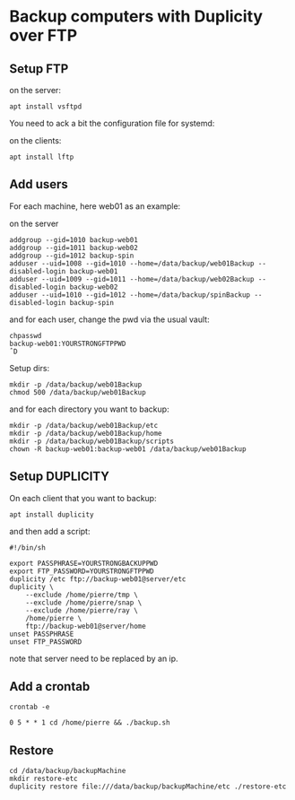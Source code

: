 # Backup computers with Duplicity over FTP

## Setup FTP

on the server:
```
apt install vsftpd
```
You need to ack a bit the configuration file for systemd:

on the clients:
```
apt install lftp
```

## Add users

For each machine, here web01 as an example:

on the server
```
addgroup --gid=1010 backup-web01
addgroup --gid=1011 backup-web02
addgroup --gid=1012 backup-spin
adduser --uid=1008 --gid=1010 --home=/data/backup/web01Backup --disabled-login backup-web01
adduser --uid=1009 --gid=1011 --home=/data/backup/web02Backup --disabled-login backup-web02
adduser --uid=1010 --gid=1012 --home=/data/backup/spinBackup --disabled-login backup-spin
```
and for each user, change the pwd via the usual vault:
```
chpasswd
backup-web01:YOURSTRONGFTPPWD
ˆD
```
Setup dirs:
```
mkdir -p /data/backup/web01Backup
chmod 500 /data/backup/web01Backup
```
and for each directory you want to backup:
```
mkdir -p /data/backup/web01Backup/etc
mkdir -p /data/backup/web01Backup/home
mkdir -p /data/backup/web01Backup/scripts
chown -R backup-web01:backup-web01 /data/backup/web01Backup
```

## Setup DUPLICITY
On each client that you want to backup:
```
apt install duplicity
```
and then add a script:

```
#!/bin/sh

export PASSPHRASE=YOURSTRONGBACKUPPWD
export FTP_PASSWORD=YOURSTRONGFTPPWD
duplicity /etc ftp://backup-web01@server/etc
duplicity \
    --exclude /home/pierre/tmp \
    --exclude /home/pierre/snap \
    --exclude /home/pierre/ray \
    /home/pierre \
    ftp://backup-web01@server/home
unset PASSPHRASE
unset FTP_PASSWORD
```
note that server need to be replaced by an ip.

## Add a crontab
```
crontab -e

0 5 * * 1 cd /home/pierre && ./backup.sh
```


## Restore

```
cd /data/backup/backupMachine
mkdir restore-etc
duplicity restore file:///data/backup/backupMachine/etc ./restore-etc
```

